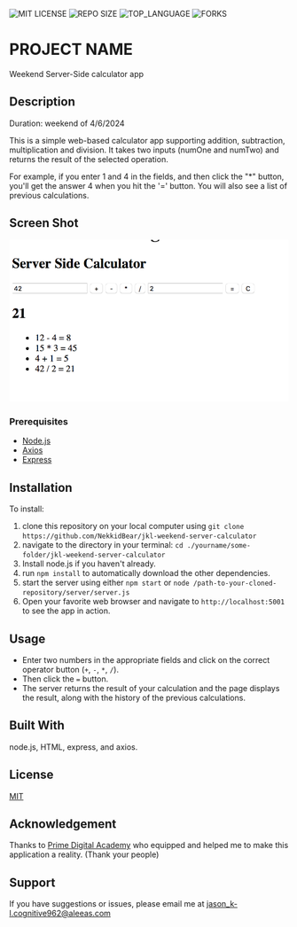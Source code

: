 ![MIT LICENSE](https://img.shields.io/github/license/scottbromander/the_marketplace.svg?style=flat-square)
![REPO SIZE](https://img.shields.io/github/repo-size/scottbromander/the_marketplace.svg?style=flat-square)
![TOP_LANGUAGE](https://img.shields.io/github/languages/top/scottbromander/the_marketplace.svg?style=flat-square)
![FORKS](https://img.shields.io/github/forks/scottbromander/the_marketplace.svg?style=social)

# PROJECT NAME

Weekend Server-Side calculator app

## Description

Duration: weekend of 4/6/2024

This is a simple web-based calculator app supporting addition, subtraction, multiplication and division. It takes two inputs (numOne and numTwo) and returns the result of the selected operation. 

For example, if you enter 1 and 4 in the fields, and then click the "*" button, you'll get the answer 4 when you hit the '=' button. You will also see a list of previous calculations.

## Screen Shot

![Screenshot of the calculator in use](./images/baseMode.png)
### Prerequisites

- [Node.js](https://nodejs.org/)
- [Axios](https://axios-http.com/)
- [Express](https://expressjs.com/)

## Installation

To install: 
1. clone this repository on your local computer using `git clone https://github.com/NekkidBear/jkl-weekend-server-calculator`
2. navigate to the directory in your terminal: `cd ./yourname/some-folder/jkl-weekend-server-calculator`
3. Install node.js if you haven't already.
4. run `npm install` to automatically download the other dependencies.
5. start the server using either `npm start` or `node /path-to-your-cloned-repository/server/server.js`
6. Open your favorite web browser and navigate to `http://localhost:5001` to see the app in action.

## Usage
* Enter two numbers in the appropriate fields and click on the correct operator button (`+`, `-`, `*`, `/`).
* Then click the `=` button.
* The server returns the result of your calculation and the page displays the result, along with the history of the previous calculations.


## Built With

node.js, HTML, express, and axios.

## License
[MIT](https://choosealicense.com/licenses/mit/)

## Acknowledgement
Thanks to [Prime Digital Academy](www.primeacademy.io) who equipped and helped me to make this application a reality. (Thank your people)

## Support
If you have suggestions or issues, please email me at [jason_k-l.cognitive962@aleeas.com](mailto:jason_k-l.cognitive962@aleeas.com)